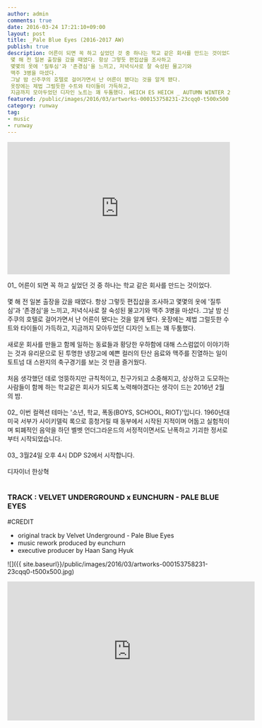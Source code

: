```yaml
---
author: admin
comments: true
date: 2016-03-24 17:21:10+09:00
layout: post
title: _Pale Blue Eyes (2016-2017 AW)
publish: true
description: 어른이 되면 꼭 하고 싶었던 것 중 하나는 학교 같은 회사를 만드는 것이었다.
 몇 해 전 일본 출장을 갔을 때였다. 항상 그렇듯 편집샵을 조사하고
 몇몇의 옷에 '질투심'과 '존경심'을 느끼고, 저녁식사로 잘 숙성된 물고기와
 맥주 3병을 마셨다.
 그날 밤 신주쿠의 호텔로 걸어가면서 난 어른이 됐다는 것을 알게 됐다.
 옷장에는 제법 그럴듯한 수트와 타이들이 가득하고,
 지금까지 모아두었던 디자인 노트는 꽤 두툼했다. HEICH ES HEICH _ AUTUMN WINTER 2016-2017
featured: /public/images/2016/03/artworks-000153758231-23cqq0-t500x500.jpg
category: runway
tag:
- music
- runway
---
```


<iframe width="100%" height="300" scrolling="no" frameborder="no" src="https://w.soundcloud.com/player/?url=https%3A//api.soundcloud.com/tracks/254782383&amp;color=%23ff5500&amp;auto_play=false&amp;hide_related=false&amp;show_comments=true&amp;show_user=true&amp;show_reposts=false&amp;show_teaser=true&amp;visual=true"></iframe>

01_ 어른이 되면 꼭 하고 싶었던 것 중 하나는 학교 같은 회사를 만드는 것이었다.
<br><br>
몇 해 전 일본 출장을 갔을 때였다. 항상 그렇듯 편집샵을 조사하고
몇몇의 옷에 '질투심'과 '존경심'을 느끼고, 저녁식사로 잘 숙성된 물고기와
맥주 3병을 마셨다.
그날 밤 신주쿠의 호텔로 걸어가면서 난 어른이 됐다는 것을 알게 됐다.
옷장에는 제법 그럴듯한 수트와 타이들이 가득하고,
지금까지 모아두었던 디자인 노트는 꽤 두툼했다.
<br><br>
새로운 회사를 만들고 함께 일하는 동료들과 황당한 우하함에 대해 스스럼없이
이야기하는 것과 유리문으로 된 투명한 냉장고에 예쁜 컬러의 탄산 음료와 맥주를
진열하는 일이 토트넘 대 스완지의 축구경기를 보는 것 만큼 즐거웠다.
<br><br>
처음 생각했던 데로 엉뚱하지만 규칙적이고, 친구가되고 소중해지고,
상상하고 도모하는 사람들이 함께 하는 학교같은 회사가 되도록
노력해야겠다는 생각이 드는 2016년 2월의 밤.
<br><br>
02_ 이번 컬렉션 테마는 '소년, 학교, 폭동(BOYS, SCHOOL, RIOT)'입니다.
1960년대 미국 서부가 사이키델릭 록으로 흥청거릴 때 동부에서 시작된
지적이며 어둡고 실험적이며 퇴폐적인 음악을 하던 벨벳 언더그라운드의
서정적이면서도 난폭하고 기괴한 정서로부터 시작되었습니다.
<br><br>
03_ 3월24일 오후 4시 DDP S2에서 시작합니다.
<br><br>
디자이너 한상혁
<br><br>
### TRACK : VELVET UNDERGROUND x EUNCHURN - PALE BLUE EYES
#CREDIT
- original track by Velvet Underground - Pale Blue Eyes
- music rework produced by eunchurn
- executive producer by Haan Sang Hyuk

![]({{ site.baseurl}}/public/images/2016/03/artworks-000153758231-23cqq0-t500x500.jpg)


<div class="videoWrapper">
<iframe width="560" height="315" src="https://www.youtube.com/embed/XlTF2bCQ4lQ?rel=0&amp;showinfo=0" frameborder="0" allow="autoplay; encrypted-media" allowfullscreen></iframe>
</div>